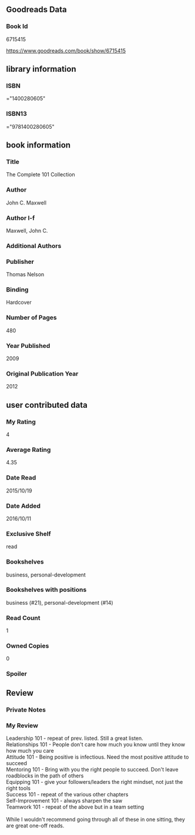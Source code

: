 <!-- This template shows how to bulk convert all columns of data into one markdown file -->
<!-- caveat: KeyError if there's a mismatch. Empty values output nothing -->

## Goodreads Data

### Book Id 

6715415

https://www.goodreads.com/book/show/6715415

## library information

### ISBN 
="1400280605"

### ISBN13 
="9781400280605"

## book information

### Title
The Complete 101 Collection

### Author 
John C. Maxwell

### Author l-f 
Maxwell, John C.

### Additional Authors


### Publisher 
Thomas Nelson

### Binding
Hardcover

### Number of Pages
480

### Year Published
2009

### Original Publication Year 
2012

## user contributed data

### My Rating
4

### Average Rating
4.35

### Date Read
2015/10/19

### Date Added
2016/10/11

### Exclusive Shelf
read

### Bookshelves
business, personal-development

### Bookshelves with positions
business (#21), personal-development (#14)

### Read Count
1

### Owned Copies
0

### Spoiler 


## Review

### Private Notes


### My Review
Leadership 101 - repeat of prev. listed. Still a great listen.<br/>Relationships 101 - People don't care how much you know until they know how much you care<br/>Attitude 101 - Being positive is infectious. Need the most positive attitude to succeed<br/>Mentoring 101 - Bring with you the right people to succeed. Don't leave roadblocks in the path of others<br/>Equipping 101 - give your followers/leaders the right mindset, not just the right tools<br/>Success 101 - repeat of the various other chapters<br/>Self-Improvement 101 - always sharpen the saw<br/>Teamwork 101 - repeat of the above but in a team setting<br/><br/>While I wouldn't recommend going through all of these in one sitting, they are great one-off reads.